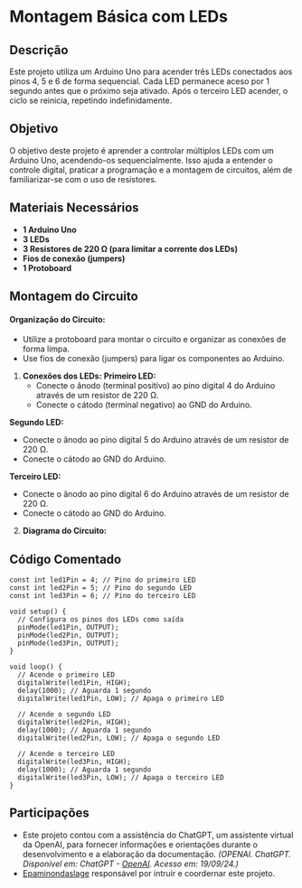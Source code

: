 # Montagem Básica com LEDs

## Descrição
Este projeto utiliza um Arduino Uno para acender três LEDs conectados aos pinos 4, 5 e 6 de forma sequencial. Cada LED permanece aceso por 1 segundo antes que o próximo seja ativado. Após o terceiro LED acender, o ciclo se reinicia, repetindo indefinidamente.

## Objetivo
O objetivo deste projeto é aprender a controlar múltiplos LEDs com um Arduino Uno, acendendo-os sequencialmente. Isso ajuda a entender o controle digital, praticar a programação e a montagem de circuitos, além de familiarizar-se com o uso de resistores.

## Materiais Necessários
- **1 Arduino Uno**
- **3 LEDs**
- **3 Resistores de 220 Ω (para limitar a corrente dos LEDs)**
- **Fios de conexão (jumpers)**
- **1 Protoboard**

## Montagem do Circuito
#### Organização do Circuito:
   - Utilize a protoboard para montar o circuito e organizar as conexões de forma limpa.
   - Use fios de conexão (jumpers) para ligar os componentes ao Arduino.
1. **Conexões dos LEDs:**
  **Primeiro LED:**
    - Conecte o ânodo (terminal positivo) ao pino digital 4 do Arduino através de um resistor de 220 Ω.
    - Conecte o cátodo (terminal negativo) ao GND do Arduino.

  **Segundo LED:**
   - Conecte o ânodo ao pino digital 5 do Arduino através de um resistor de 220 Ω.
   - Conecte o cátodo ao GND do Arduino.
     
  **Terceiro LED:**
   - Conecte o ânodo ao pino digital 6 do Arduino através de um resistor de 220 Ω.
   - Conecte o cátodo ao GND do Arduino.

2. **Diagrama do Circuito:**

## Código Comentado
````// Define os pinos dos LEDs
const int led1Pin = 4; // Pino do primeiro LED
const int led2Pin = 5; // Pino do segundo LED
const int led3Pin = 6; // Pino do terceiro LED

void setup() {
  // Configura os pinos dos LEDs como saída
  pinMode(led1Pin, OUTPUT);
  pinMode(led2Pin, OUTPUT);
  pinMode(led3Pin, OUTPUT);
}

void loop() {
  // Acende o primeiro LED
  digitalWrite(led1Pin, HIGH);
  delay(1000); // Aguarda 1 segundo
  digitalWrite(led1Pin, LOW); // Apaga o primeiro LED

  // Acende o segundo LED
  digitalWrite(led2Pin, HIGH);
  delay(1000); // Aguarda 1 segundo
  digitalWrite(led2Pin, LOW); // Apaga o segundo LED

  // Acende o terceiro LED
  digitalWrite(led3Pin, HIGH);
  delay(1000); // Aguarda 1 segundo
  digitalWrite(led3Pin, LOW); // Apaga o terceiro LED
}
````

## Participações
- Este projeto contou com a assistência do ChatGPT, um assistente virtual da OpenAI, para fornecer informações e orientações durante o desenvolvimento e a elaboração da documentação.
  *(OPENAI. ChatGPT. Disponível em: ChatGPT - [OpenAI](https://www.openai.com/chatgpt). Acesso em: 19/09/24.)*
- [Epaminondaslage](https://www.bing.com/ck/a?!&&p=cf945232149fce13JmltdHM9MTcyNjcwNDAwMCZpZ3VpZD0yNGZkYWYyYS1lMjZiLTYzMWYtMzY0MC1iYmJiZTNlZTYyZGImaW5zaWQ9NTE5Mg&ptn=3&ver=2&hsh=3&fclid=24fdaf2a-e26b-631f-3640-bbbbe3ee62db&psq=src%3d%22https%3a%2f%2fgithub.com%2fEpaminondaslage%2fAluno_Fulano_de_Tal%2fblob%2fmain%2fExercicio_em_Casa_1%2fFigura.jpeg%22+alt%3d%22Circuito%22+width%3d%2250%25%22&u=a1aHR0cHM6Ly9naXRodWIuY29tL0VwYW1pbm9uZGFzbGFnZQ&ntb=1) responsável por intruir e coordernar este projeto.
